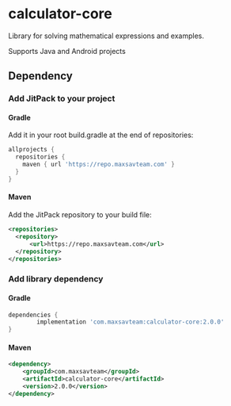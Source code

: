 # calculator-core
Library for solving mathematical expressions and examples.

Supports Java and Android projects

## Dependency
### Add JitPack to your project
#### Gradle  
Add it in your root build.gradle at the end of repositories:
```groovy
allprojects {
  repositories {
    maven { url 'https://repo.maxsavteam.com' }
  }
}
```
#### Maven
Add the JitPack repository to your build file:
```xml
<repositories>
  <repository>
      <url>https://repo.maxsavteam.com</url>
  </repository>
</repositories>
```
### Add library dependency
#### Gradle
```groovy
dependencies {
        implementation 'com.maxsavteam:calculator-core:2.0.0'
}
```
#### Maven
```xml
<dependency>
    <groupId>com.maxsavteam</groupId>
    <artifactId>calculator-core</artifactId>
    <version>2.0.0</version>
</dependency>
```
